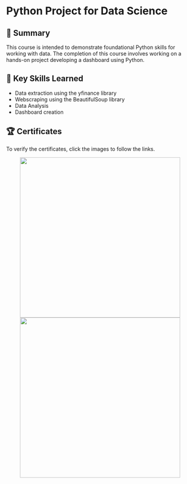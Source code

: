 # Python Project for Data Science

## 📄 Summary 
This course is intended to demonstrate foundational Python skills for working with data. The completion of this course involves working on a hands-on project developing a dashboard using Python.


## 🔑 Key Skills Learned 
- Data extraction using the yfinance library
- Webscraping using the BeautifulSoup library
- Data Analysis
- Dashboard creation

## 🏆 Certificates 
To verify the certificates, click the images to follow the links.

<p align="middle">
  <a href="https://www.coursera.org/account/accomplishments/verify/LEHHFD79ECSF"><img src="https://s3.amazonaws.com/coursera_assets/meta_images/generated/CERTIFICATE_LANDING_PAGE/CERTIFICATE_LANDING_PAGE~LEHHFD79ECSF/CERTIFICATE_LANDING_PAGE~LEHHFD79ECSF.jpeg" height="430"></a>
  <a href="https://www.credly.com/earner/earned/badge/e022fcce-f9a2-45dd-96fc-5d382cc87ec0"><img src="https://images.credly.com/size/680x680/images/7d06faf8-c754-4ecd-8ab1-2115826b03c6/Python_Project_for_Data_Science.png" height="430"></a>
</p>
